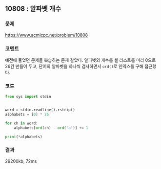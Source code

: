 ## 10808 : 알파벳 개수
### 문제
https://www.acmicpc.net/problem/10808
### 코멘트
예전에 풀었던 문제들 복습하는 문제 같았다.
알파벳의 개수를 셀 리스트를 미리 0으로 26칸 만들어 두고, 단어의 알파벳을 하나씩 검사하면서 `ord()`로 인덱스를 구해 접근했다.
### 코드
```python
from sys import stdin


word = stdin.readline().rstrip()
alphabets = [0] * 26

for ch in word:
    alphabets[ord(ch) - ord('a')] += 1

print(*alphabets)

```
### 결과
29200kb, 72ms
